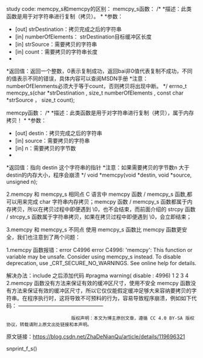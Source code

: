study code:
memcpy_s和memcpy的区别：
memcpy_s函数：
/*
*描述：此类函数是用于对字符串进行复制（拷贝）。
*
*参数：
*   [out] strDestination：拷贝完成之后的字符串
*   [in] numberOfElements： strDestination目标缓冲区长度
*   [in] strSource：需要拷贝的字符串
*   [in] count：需要拷贝的字符串长度
*
*返回值：返回一个整数，0表示复制成功，返回bai非0值代表复制不成功，不同的值表示不同的错误，具体内容可以查阅MSDN手册
*注意：numberOfElenments必须大于等于count，否则拷贝将出现中断。
*/
errno_t memcpy_s(char *strDestination , size_t numberOfElements , const char *strSource ， size_t count);

memcpy函数：
/*
*描述：此类函数是用于对字符串进行复制（拷贝），属于内存拷贝！
*
*参数：
*   [out] destin：拷贝完成之后的字符串
*   [in] source：需要拷贝的字符串
*   [in] n：需要拷贝的字节数
*
*返回值：指向 destin 这个字符串的指针
*注意：如果需要拷贝的字节数n 大于destin的内存大小，程序会崩溃
*/
void *memcpy(void *destin, void *source, unsigned n);

2.memcpy 和 memcpy_s 相同点
C 语言中 memcpy 函数 / memcpy_s 函数,都可以用来完成 char 字符串内存拷贝；memcpy 函数 / memcpy_s 函数都属于内存拷贝，所以在拷贝过程中即便遇到 \0，也不会结束，而前面介绍的 strcpy 函数 / strcpy_s 函数属于字符串拷贝，如果在拷贝过程中即便遇到 \0，会立即结束；

3.memcpy 和 memcpy_s 不同点
使用 memcpy_s 函数比 memcpy 函数更安全，我们也注意到了两个问题：

1.memcpy 函数报错：error C4996
error C4996: 'memcpy': This function or variable may be unsafe. Consider using memcpy_s instead. To disable deprecation, use _CRT_SECURE_NO_WARNINGS. See online help for details.

解决办法：include 之后添加代码
#pragma warning( disable : 4996)
1
2
3
4
2.memcpy 函数没有方法来保证有效的缓冲区尺寸，使用不安全
memcpy 函数没有方法来保证有效的缓冲区尺寸，所以它仅仅能假定缓冲足够大来容纳要拷贝的字符串。在程序执行时，这将导致不可预料的行为，容易导致程序崩溃，例如如下代码：
————————————————

                            版权声明：本文为博主原创文章，遵循 CC 4.0 BY-SA 版权协议，转载请附上原文出处链接和本声明。
                        
原文链接：https://blog.csdn.net/ZhaDeNianQu/article/details/119696321

snprint_f_s()

